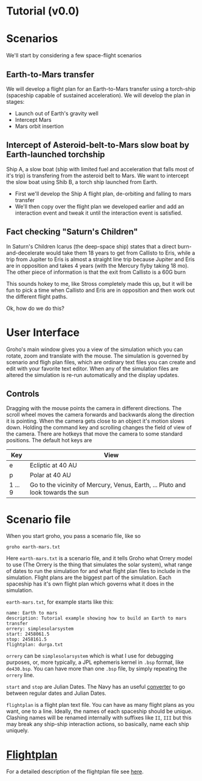 Tutorial (v0.0)
===============

Scenarios
=========
We'll start by considering a few space-flight scenarios 

Earth-to-Mars transfer
----------------------
We will develop a flight plan for an Earth-to-Mars transfer using a torch-ship
(spaceship capable of sustained acceleration). We will develop the plan in 
stages:
- Launch out of Earth's gravity well
- Intercept Mars
- Mars orbit insertion

Intercept of Asteroid-belt-to-Mars slow boat by Earth-launched torchship
------------------------------------------------------------------------
Ship A, a slow boat (ship with limited fuel and acceleration that falls most of it's
trip) is transfering from the asteroid belt to Mars. We want to intercept the
slow boat using Shib B, a torch ship launched from Earth. 

- First we'll develop the Ship A flight plan, de-orbiting and falling to mars transfer
- We'll then copy over the flight plan we developed earlier and add an interaction event and tweak it until the interaction event is satisfied.

Fact checking "Saturn's Children"
---------------------------------
In Saturn's Children Icarus (the deep-space ship) states that a direct
burn-and-decelerate would take them 18 years to get from Callisto to Eris, 
while a trip from Jupiter to Eris is almost a straight line trip because 
Jupiter and Eris are in opposition and takes 4 years (with the Mercury flyby
taking 18 mo). The other piece of information is that the exit from Callisto
is a 60G burn

This sounds hokey to me, like Stross completely made this up, but it will be
fun to pick a time when Callisto and Eris are in opposition and then work out
the different flight paths.


Ok, how do we do this?

User Interface
==============
Groho's main window gives you a view of the simulation which you can rotate, zoom and translate with the mouse. The simulation is governed by scenario and fligh plan files, which are ordinary text files you can create and edit with your favorite text editor. When any of the simulation files are altered the simulation is re-run automatically and the display updates. 

Controls
--------
Dragging with the mouse points the camera in different directions. The scroll wheel moves the camera forwards and backwards along the direction it is pointing. When the camera gets close to an object it's motion slows down. Holding the command key and scrolling changes the field of view of the camera. There are hotkeys that move the camera to some standard positions. The default hot keys are

| Key       |        View                         |
|-----------|-------------------------------------|
| e         | Ecliptic at 40 AU                   |
| p         | Polar at 40 AU                      |
| 1 ... 9   | Go to the vicinity of Mercury, Venus, Earth, ... Pluto and look towards the sun |

Scenario file
=============
When you start groho, you pass a scenario file, like so

`groho earth-mars.txt`

Here `earth-mars.txt` is a scenario file, and it tells Groho what Orrery model to use (The Orrery is the thing that simulates the solar system), what range of dates to run the simulation for and what flight plan files to include in the simulation. Flight plans are the biggest part of the simulation. Each spaceship has it's own flight plan which governs what it does in the simulation.

`earth-mars.txt`, for example starts like this:

```
name: Earth to mars
description: Tutorial example showing how to build an Earth to mars transfer
orrery: simplesolarsystem
start: 2458061.5
stop: 2458161.5
flightplan: durga.txt
```

`orrery` can be `simplesolarsystem` which is what I use for debugging purposes, or, more typically, a JPL ephemeris kernel in `.bsp` format, like `de430.bsp`. You can have more than one `.bsp` file, by simply repeating the `orrery` line.

`start` and `stop` are Julian Dates. The Navy has an useful [converter][jdc] to go between regular dates and Julian Dates.

[jdc]: http://aa.usno.navy.mil/data/docs/JulianDate.php

`flightplan` is a flight plan text file. You can have as many flight plans as you want, one to a line. Ideally, the names of each spaceship should be unique. Clashing names will be renamed internally with suffixes like `II`, `III` but this may break any ship-ship interaction actions, so basically, name each ship uniquely. 

[Flightplan][fp]
==========
For a detailed description of the flightplan file see [here][fp].

[fp]: docs/flight-plan.md